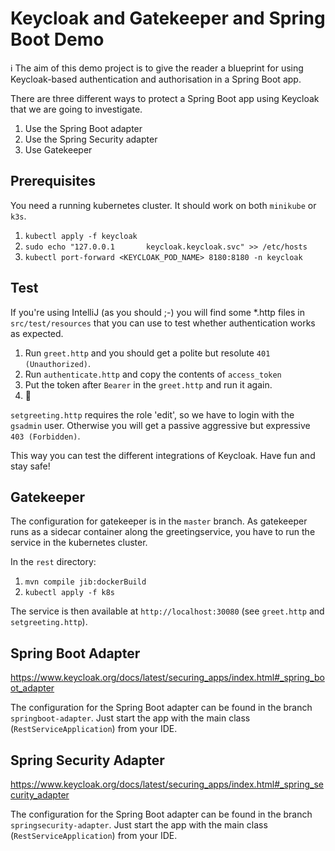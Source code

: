 # Keycloak and Gatekeeper and Spring Boot Demo

:information_source: The aim of this demo project is to give the reader a blueprint for using Keycloak-based authentication and authorisation in a Spring Boot app.

There are three different ways to protect a Spring Boot app using Keycloak that we are going to investigate.

1. Use the Spring Boot adapter
2. Use the Spring Security adapter
3. Use Gatekeeper

## Prerequisites

You need a running kubernetes cluster.
It should work on both `minikube` or `k3s`.

1. `kubectl apply -f keycloak`
2. `sudo echo "127.0.0.1       keycloak.keycloak.svc" >> /etc/hosts`
3. `kubectl port-forward <KEYCLOAK_POD_NAME> 8180:8180 -n keycloak`

## Test

If you're using IntelliJ (as you should ;-) you will find some *.http files in `src/test/resources` that you can use to test whether authentication works as expected.

1. Run `greet.http` and you should get a polite but resolute `401 (Unauthorized)`.
2. Run `authenticate.http` and copy the contents of `access_token`
3. Put the token after `Bearer` in the `greet.http` and run it again.
3. :tada:

`setgreeting.http` requires the role 'edit', so we have to login with the `gsadmin` user.
Otherwise you will get a passive aggressive but expressive `403 (Forbidden)`.

This way you can test the different integrations of Keycloak. Have fun and stay safe!

## Gatekeeper

The configuration for gatekeeper is in the `master` branch.
As gatekeeper runs as a sidecar container along the greetingservice, you have to run the service in the kubernetes cluster.

In the `rest` directory:

1. `mvn compile jib:dockerBuild`
2. `kubectl apply -f k8s`

The service is then available at `http://localhost:30080` (see `greet.http` and `setgreeting.http`).

## Spring Boot Adapter

https://www.keycloak.org/docs/latest/securing_apps/index.html#_spring_boot_adapter

The configuration for the Spring Boot adapter can be found in the branch `springboot-adapter`.
Just start the app with the main class (`RestServiceApplication`) from your IDE.

## Spring Security Adapter

https://www.keycloak.org/docs/latest/securing_apps/index.html#_spring_security_adapter

The configuration for the Spring Boot adapter can be found in the branch `springsecurity-adapter`. 
Just start the app with the main class (`RestServiceApplication`) from your IDE.
